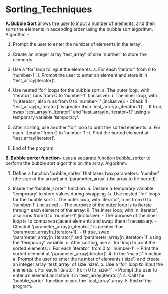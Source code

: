 # Sorting_Techniques
**A. Bubble Sort**  allows the user to input a number of elements, and then sorts the elements in ascending order using the bubble sort algorithm. 
Algorithm -

1. Prompt the user to enter the number of elements in the array.

2. Create an integer array 'test_array' of size 'number' to store the elements.

3. Use a 'for' loop to input the elements:
   a. For each 'iterator' from 0 to 'number-1':
      i. Prompt the user to enter an element and store it in 'test_array[iterator]'.

4. Use nested 'for' loops for the bubble sort:
   a. The outer loop, with 'iterator', runs from 0 to 'number-1' (inclusive):
      i. The inner loop, with 'n_iterator', also runs from 0 to 'number-1' (inclusive):
         - Check if 'test_array[n_iterator]' is greater than 'test_array[n_iterator+1]'.
         - If true, swap 'test_array[n_iterator]' and 'test_array[n_iterator+1]' using a temporary variable 'temporary'.

5. After sorting, use another 'for' loop to print the sorted elements:
   a. For each 'iterator' from 0 to 'number-1':
      i. Print the sorted element at 'test_array[iterator]'.

6. End of the program.

**B. Bubble sorter function-**  uses a separate function bubble_sorter to perform the bubble sort algorithm on the array.
Algorithm:

1. Define a function 'bubble_sorter' that takes two parameters: 'number' (the size of the array) and 'parameter_array' (the array to be sorted).

2. Inside the 'bubble_sorter' function:
   a. Declare a temporary variable 'temporary' to store values during swapping.
   b. Use nested 'for' loops for the bubble sort:
         i. The outer loop, with 'iterator', runs from 0 to 'number-1' (inclusive):
         - The purpose of the outer loop is to iterate through each element of the array.
         ii. The inner loop, with 'n_iterator', also runs from 0 to 'number-1' (inclusive):
         - The purpose of the inner loop is to compare adjacent elements and swap them if necessary.
         - Check if 'parameter_array[n_iterator]' is greater than 'parameter_array[n_iterator+1]'.
         - If true, swap 'parameter_array[n_iterator]' and 'parameter_array[n_iterator+1]' using the 'temporary' variable.
    c. After sorting, use a 'for' loop to print the sorted elements:
         i. For each 'iterator' from 0 to 'number-1':
         - Print the sorted element at 'parameter_array[iterator]'.
   4. In the 'main()' function:
         a. Prompt the user to enter the number of elements ('size') and create an integer array 'test_array' of size 'size'.
         b. Use a 'for' loop to input the elements:
            i. For each 'iterator' from 0 to 'size-1':
            - Prompt the user to enter an element and store it in 'test_array[iterator]'.
         c. Call the 'bubble_sorter' function to sort the 'test_array' array.
   5. End of the program.




